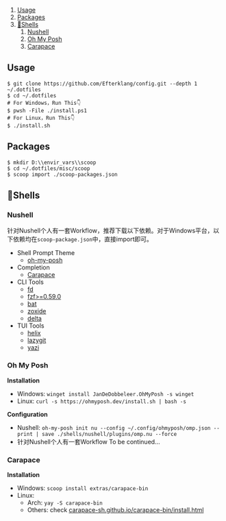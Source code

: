 1. [Usage](#usage)
2. [Packages](#packages)
3. [🐚Shells](#shells)
   1. [Nushell](#nushell)
   2. [Oh My Posh](#oh-my-posh)
   3. [Carapace](#carapace)


## Usage

```shell
$ git clone https://github.com/Efterklang/config.git --depth 1 ~/.dotfiles 
$ cd ~/.dotfiles
# For Windows，Run This👇
$ pwsh -File ./install.ps1
# For Linux，Run This👇
$ ./install.sh
```

## Packages

```shell
$ mkdir D:\\envir_vars\\scoop
$ cd ~/.dotfiles/misc/scoop
$ scoop import ./scoop-packages.json
```

## 🐚Shells

### Nushell

针对Nushell个人有一套Workflow，推荐下载以下依赖。对于Windows平台，以下依赖均在`scoop-package.json`中，直接import即可。

- Shell Prompt Theme
    - [oh-my-posh](https://ohmyposh.dev/)
- Completion
    - [Carapace](https://carapace.sh/)
- CLI Tools
    - [fd](https://github.com/sharkdp/fd#installation)
    - [fzf>=0.59.0](https://github.com/junegunn/fzf)
    - [bat](https://github.com/sharkdp/bat)
    - [zoxide](https://github.com/ajeetdsouza/zoxide)
    - [delta](https://dandavison.github.io/delta/installation.html)
- TUI Tools
    - [helix](https://github.com/helix-editor/helix)
    - [lazygit](https://github.com/jesseduffield/lazygit)
    - [yazi](https://github.com/sxyazi/yazi)

### Oh My Posh

**Installation**

- Windows: `winget install JanDeDobbeleer.OhMyPosh -s winget`
- Linux: `curl -s https://ohmyposh.dev/install.sh | bash -s`

**Configuration**

- Nushell: `oh-my-posh init nu --config ~/.config/ohmyposh/omp.json --print | save ./shells/nushell/plugins/omp.nu --force`
- 针对Nushell个人有一套Workflow To be continued...

### Carapace

**Installation**

- Windows: `scoop install extras/carapace-bin`
- Linux: 
    - Arch: `yay -S carapace-bin`
    - Others: check [carapace-sh.github.io/carapace-bin/install.html](https://carapace-sh.github.io/carapace-bin/install.html)
